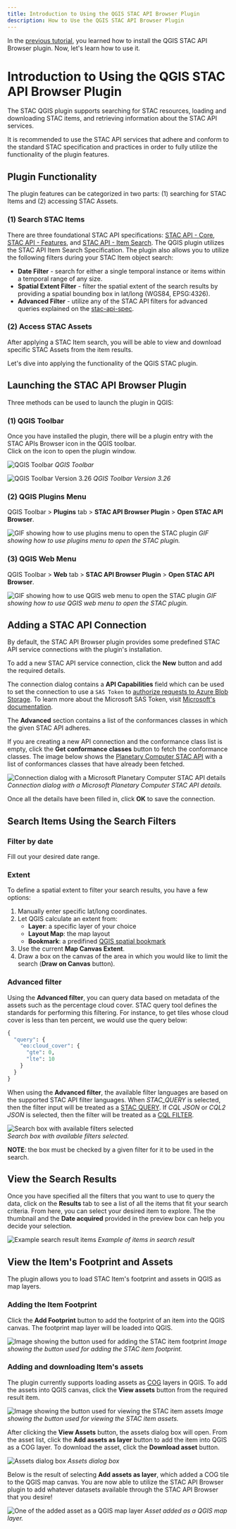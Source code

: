 ```yaml
---
title: Introduction to Using the QGIS STAC API Browser Plugin
description: How to Use the QGIS STAC API Browser Plugin
---
```

In the [previous tutorial](/en/tutorials/1-install-stac-api-browser-qgis-plugin/index.html), you learned how to install the QGIS STAC API Browser plugin. Now, let's learn how to use it.

# Introduction to Using the QGIS STAC API Browser Plugin

The STAC QGIS plugin supports searching for STAC resources, loading and downloading STAC items, and 
retrieving information about the STAC API services.

It is recommended to use the STAC API services that adhere and conform to the standard STAC specification and practices in order to fully utilize the functionality of the plugin features.

## Plugin Functionality

The plugin features can be categorized in two parts: (1) searching for STAC Items and (2) accessing STAC Assets.

### (1) Search STAC Items

There are three foundational STAC API specifications: [STAC API - Core](https://github.com/radiantearth/stac-api-spec/tree/main/core), [STAC API - Features](https://github.com/radiantearth/stac-api-spec/tree/main/ogcapi-features), and [STAC API - Item Search](https://github.com/radiantearth/stac-api-spec/tree/main/item-search).
The QGIS plugin utilizes the STAC API Item Search Specification. The plugin also allows you to utilize the following filters during your STAC Item object search:

- **Date Filter** - search for either a single temporal instance or items within a temporal range of any size.
- **Spatial Extent Filter** - filter the spatial extent of the search results by providing a spatial bounding box in lat/long (WGS84, EPSG:4326).
- **Advanced Filter** - utilize any of the STAC API filters for advanced queries explained on the [stac-api-spec](https://github.com/radiantearth/stac-api-spec/tree/master/fragments/filter).

### (2) Access STAC Assets

After applying a STAC Item search, you will be able to view and download specific STAC Assets from the item results.

Let's dive into applying the functionality of the QGIS STAC plugin.

## Launching the STAC API Browser Plugin

Three methods can be used to launch the plugin in QGIS:

### (1) QGIS Toolbar

Once you have installed the plugin, there will be a plugin entry with the STAC APIs Browser icon in the QGIS toolbar.  
Click on the icon to open the plugin window.

![QGIS Toolbar](/public/qgis-images/toolbar.png)
_QGIS Toolbar_

![QGIS Toolbar Version 3.26](/public/qgis-images/toolbar2.png)
_QGIS Toolbar Version 3.26_

### (2) QGIS Plugins Menu

QGIS Toolbar > **Plugins** tab > **STAC API Browser Plugin** > **Open STAC API Browser**.

![GIF showing how to use plugins menu to open the STAC plugin](/public/qgis-images/plugin_menu.gif)
_GIF showing how to use plugins menu to open the STAC plugin._

### (3) QGIS Web Menu

QGIS Toolbar > **Web** tab > **STAC API Browser Plugin** > **Open STAC API Browser**.

![GIF showing how to use QGIS web menu to open the STAC plugin](/public/qgis-images/web_menu.gif)
_GIF showing how to use QGIS web menu to open the STAC plugin._

## Adding a STAC API Connection

By default, the STAC API Browser plugin provides some predefined STAC API service connections with the plugin's installation.

To add a new STAC API service connection, click the **New** button and add the required details.

The connection dialog contains a **API Capabilities** field which can be used to set the connection to use
a `SAS Token` to [authorize requests to Azure Blob Storage](https://planetarycomputer.microsoft.com/docs/concepts/sas/).
To learn more about the Microsoft SAS Token, visit [Microsoft's documentation](https://planetarycomputer.microsoft.com/docs/concepts/sas/).

The **Advanced** section contains a list of the conformances classes in which the given STAC API adheres.

If you are creating a new API connection and the conformance class list is empty, click the **Get conformance classes** button to fetch the conformance
classes. The image below shows the [Planetary Computer STAC API](https://planetarycomputer.microsoft.com/api/stac/v1)
with a list of conformances classes that have already been fetched.

![Connection dialog with a Microsoft Planetary Computer STAC API details](/public/qgis-images/add_stac_api_connection.png)
_Connection dialog with a Microsoft Planetary Computer STAC API details._

Once all the details have been filled in, click **OK** to save the connection.

## Search Items Using the Search Filters

### Filter by date

Fill out your desired date range.

### Extent

To define a spatial extent to filter your search results, you have a few options:

1. Manually enter specific lat/long coordinates.
2. Let QGIS calculate an extent from:
    - **Layer**: a specific layer of your choice
    - **Layout Map**: the map layout
    - **Bookmark**: a predifined [QGIS spatial bookmark](https://docs.qgis.org/2.14/en/docs/user_manual/introduction/general_tools.html#spatial-bookmarks)
3. Use the current **Map Canvas Extent**.
4. Draw a box on the canvas of the area in which you would like to limit the search (**Draw on Canvas** button).

### Advanced filter

Using the **Advanced filter**, you can query data based on metadata of the assets such as the percentage cloud cover. STAC query tool defines the standards for performing this filtering. For instance, to get tiles whose cloud cover is less than ten percent, we would use the query below:

```python
{
  "query": {
    "eo:cloud_cover": {
      "gte": 0,
      "lte": 10
    }
  }
}
```

When using the **Advanced filter**, the available filter languages are based on the supported STAC API filter languages. When *STAC_QUERY* is selected, then the filter input will be treated as a [STAC QUERY](https://github.com/radiantearth/stac-api-spec/tree/master/fragments/query). If *CQL JSON* or *CQL2 JSON* is selected, then the filter will be treated as a [CQL FILTER](https://github.com/radiantearth/stac-api-spec/tree/master/fragments/filter).

![Search box with available filters selected](/public/qgis-images/available_filters_planetary.png)  
_Search box with available filters selected._

**NOTE**: the box must be checked by a given filter for it to be used in the search.

## View the Search Results

Once you have specified all the filters that you want to use to query the data, click on the **Results** tab to see a list of all the items that fit your search criteria. From here, you can select your desired item to explore. The the thumbnail and the **Date acquired** provided in the preview box can help you decide your selection.

![Example search result items](/public/qgis-images/search_results_planetary.png)
_Example of items in search result_

## View the Item's Footprint and Assets

The plugin allows you to load STAC Item's footprint and assets in QGIS as map layers.

### Adding the Item Footprint

Click the **Add Footprint** button to add the footprint of an item into the QGIS canvas.
The footprint map layer will be loaded into QGIS.

![Image showing the button used for adding the STAC item footprint](/public/qgis-images/add_footprint_planetary.png)
_Image showing the button used for adding the STAC item footprint._

### Adding and downloading Item's assets

The plugin currently supports loading assets as [COG](https://github.com/cogeotiff/cog-spec/blob/master/spec.md) layers in QGIS.
To add the assets into QGIS canvas, click the **View assets** button from the required result item.

![Image showing the button used for viewing the STAC item assets](/public/qgis-images/view_assets_planetary.png)
_Image showing the button used for viewing the STAC item assets._

After clicking the **View Assets** button, the assets dialog box will open. From the asset list, click the **Add assets as layer** button to add the item into QGIS as a COG layer. To download the asset, click the **Download asset** button.

![Assets dialog box](/public/qgis-images/assets_dialog.png)
_Assets dialog box_

Below is the result of selecting **Add assets as layer**, which added a COG tile to the QGIS map canvas. You are now able to utilize the STAC API Browser plugin to add whatever datasets available through the STAC API Browser that you desire!

![One of the added asset as a QGIS map layer](/public/qgis-images/added_asset_planetary.png)
_Asset added as a QGIS map layer._